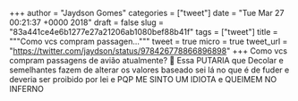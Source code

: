
+++
author = "Jaydson Gomes"
categories = ["tweet"]
date = "Tue Mar 27 00:21:37 +0000 2018"
draft = false
slug = "83a441ce4e6b1277e27a21206ab1080bef88b41f"
tags = ["tweet"]
title = """Como vcs compram passagen..."""
tweet = true
micro = true
tweet_url = "https://twitter.com/jaydson/status/978426778866896898"
+++
Como vcs compram passagens de avião atualmente? 🤔
Essa PUTARIA que Decolar e semelhantes fazem de alterar os valores baseado sei lá no que é de fuder e deveria ser proibido por lei e PQP ME SINTO UM IDIOTA e QUEIMEM NO INFERNO
